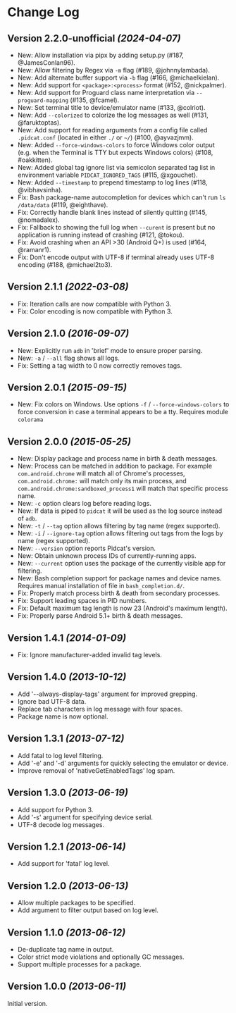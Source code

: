 Change Log
==========

Version 2.2.0-unofficial *(2024-04-07)*
----------------------------

* New: Allow installation via pipx by adding setup.py (#187, @JamesConlan96).
* New: Allow filtering by Regex via `-m` flag (#189, @johnnylambada).
* New: Add alternate buffer support via `-b` flag (#166, @michaelkielan).
* New: Add support for `<package>:<process>` format (#152, @nickpalmer).
* New: Add support for Proguard class name interpretation via `--proguard-mapping` (#135, @fcamel).
* New: Set terminal title to device/emulator name (#133, @colriot).
* New: Add `--colorized` to colorize the log messages as well (#131, @faruktoptas).
* New: Add support for reading arguments from a config file called `.pidcat.conf` (located in either `./` or `~/`) (#100, @ayvazjmm).
* New: Added `--force-windows-colors` to force Windows color output (e.g. when the Terminal is TTY but expects Windows colors) (#108, #oakkitten).
* New: Added global tag ignore list via semicolon separated tag list in environment variable `PIDCAT_IGNORED_TAGS` (#115, @xgouchet).
* New: Added `--timestamp` to prepend timestamp to log lines (#118, @vibhavsinha).
* Fix: Bash package-name autocompletion for devices which can't run `ls /data/data` (#119, @eighthave).
* Fix: Correctly handle blank lines instead of silently quitting (#145, @nomadalex).
* Fix: Fallback to showing the full log when `--curent` is present but no application is running instead of crashing (#121, @tokou).
* Fix: Avoid crashing when an API >30 (Android Q+) is used (#164, @ramanr1).
* Fix: Don't encode output with UTF-8 if terminal already uses UTF-8 encoding (#188, @michael2to3).

Version 2.1.1 *(2022-03-08)*
----------------------------

* Fix: Iteration calls are now compatible with Python 3.
* Fix: Color encoding is now compatible with Python 3.


Version 2.1.0 *(2016-09-07)*
----------------------------

 * New: Explicitly run `adb` in 'brief' mode to ensure proper parsing.
 * New: `-a` / `--all` flag shows all logs.
 * Fix: Setting a tag width to 0 now correctly removes tags.

Version 2.0.1 *(2015-09-15)*
----------------------------
* New: Fix colors on Windows. Use options `-f` / `--force-windows-colors` to force conversion
  in case a terminal appears to be a tty. Requires module `colorama`

Version 2.0.0 *(2015-05-25)*
----------------------------

 * New: Display package and process name in birth & death messages.
 * New: Process can be matched in addition to package. For example `com.android.chrome` will match
   all of Chrome's processes, `com.android.chrome:` will match only its main process, and
   `com.android.chrome:sandboxed_process1` will match that specific process name.
 * New: `-c` option clears log before reading logs.
 * New: If data is piped to `pidcat` it will be used as the log source instead of `adb`.
 * New: `-t` / `--tag` option allows filtering by tag name (regex supported).
 * New: `-i` / `--ignore-tag` option allows filtering out tags from the logs by name (regex supported).
 * New: `--version` option reports Pidcat's version.
 * New: Obtain unknown process IDs of currently-running apps.
 * New: `--current` option uses the package of the currently visible app for filtering.
 * New: Bash completion support for package names and device names. Requires manual installation of
   file in `bash_completion.d/`.
 * Fix: Properly match process birth & death from secondary processes.
 * Fix: Support leading spaces in PID numbers.
 * Fix: Default maximum tag length is now 23 (Android's maximum length).
 * Fix: Properly parse Android 5.1+ birth & death messages.


Version 1.4.1 *(2014-01-09)*
----------------------------

 * Fix: Ignore manufacturer-added invalid tag levels.


Version 1.4.0 *(2013-10-12)*
----------------------------

 * Add '--always-display-tags' argument for improved grepping.
 * Ignore bad UTF-8 data.
 * Replace tab characters in log message with four spaces.
 * Package name is now optional.


Version 1.3.1 *(2013-07-12)*
----------------------------

 * Add fatal to log level filtering.
 * Add '-e' and '-d' arguments for quickly selecting the emulator or device.
 * Improve removal of 'nativeGetEnabledTags' log spam.


Version 1.3.0 *(2013-06-19)*
----------------------------

 * Add support for Python 3.
 * Add '-s' argument for specifying device serial.
 * UTF-8 decode log messages.


Version 1.2.1 *(2013-06-14)*
----------------------------

 * Add support for 'fatal' log level.


Version 1.2.0 *(2013-06-13)*
----------------------------

 * Allow multiple packages to be specified.
 * Add argument to filter output based on log level.


Version 1.1.0 *(2013-06-12)*
----------------------------

 * De-duplicate tag name in output.
 * Color strict mode violations and optionally GC messages.
 * Support multiple processes for a package.


Version 1.0.0 *(2013-06-11)*
----------------------------

Initial version.
